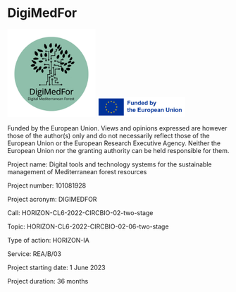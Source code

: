 # DigiMedFor

<p align="left">
  <img src="https://raw.githubusercontent.com/DigiMedFor/.github/main/images/Logo_Soft_Green_DigiMedFor.png" width="200">
  <img src="https://raw.githubusercontent.com/DigiMedFor/.github/main/images/EU_Funded.png" width="200">
</p>

Funded by the European Union. Views and opinions expressed are however those of the author(s) only and do not necessarily reflect those of the European Union or the European Research Executive Agency. Neither the European Union nor the granting authority can be held responsible for them.

Project name: Digital tools and technology systems for the sustainable management of Mediterranean forest resources

Project number: 101081928

Project acronym: DIGIMEDFOR

Call: HORIZON-CL6-2022-CIRCBIO-02-two-stage

Topic: HORIZON-CL6-2022-CIRCBIO-02-06-two-stage

Type of action: HORIZON-IA

Service: REA/B/03

Project starting date: 1 June 2023

Project duration: 36 months
